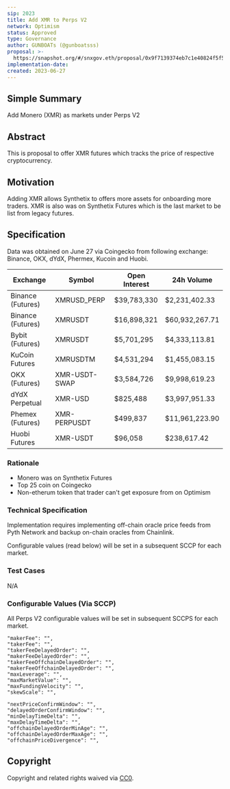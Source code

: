 ```yaml
---
sip: 2023
title: Add XMR to Perps V2
network: Optimism
status: Approved
type: Governance
author: GUNBOATs (@gunboatsss)
proposal: >-
  https://snapshot.org/#/snxgov.eth/proposal/0x9f7139374eb7c1e40824f5f53311a2cac4c81afaaae64fd4a260e6af8890c981
implementation-date:
created: 2023-06-27
---
```


<!--You can leave these HTML comments in your merged SIP and delete the visible duplicate text guides, they will not appear and may be helpful to refer to if you edit it again. This is the suggested template for new SIPs. Note that an SIP number will be assigned by an editor. When opening a pull request to submit your SIP, please use an abbreviated title in the filename, `sip-draft_title_abbrev.md`. The title should be 44 characters or less.-->



## Simple Summary

<!--"If you can't explain it simply, you don't understand it well enough." Simply describe the outcome the proposed changes intends to achieve. This should be non-technical and accessible to a casual community member.-->

Add Monero (XMR) as markets under Perps V2

## Abstract

<!--A short (~200 word) description of the proposed change, the abstract should clearly describe the proposed change. This is what *will* be done if the SIP is implemented, not *why* it should be done or *how* it will be done. If the SIP proposes deploying a new contract, write, "we propose to deploy a new contract that will do x".-->

This is proposal to offer XMR futures which tracks the price of respective cryptocurrency. 

## Motivation

<!--This is the problem statement. This is the *why* of the SIP. It should clearly explain *why* the current state of the protocol is inadequate.  It is critical that you explain *why* the change is needed, if the SIP proposes changing how something is calculated, you must address *why* the current calculation is innaccurate or wrong. This is not the place to describe how the SIP will address the issue!-->

Adding XMR allows Synthetix to offers more assets for onboarding more traders. XMR is also was on Synthetix Futures which is the last market to be list from legacy futures.

## Specification

<!--The specification should describe the syntax and semantics of any new feature, there are five sections
1. Overview
2. Rationale
3. Technical Specification
4. Test Cases
5. Configurable Values
-->
Data was obtained on June 27 via Coingecko from following exchange: Binance, OKX, dYdX, Phermex, Kucoin and Huobi.


| Exchange            | Symbol         | Open Interest  | 24h Volume      |
|---------------------|----------------|----------------|-----------------|
| Binance (Futures)   | XMRUSD_PERP    | $39,783,330    | $2,231,402.33  |
| Binance (Futures)   | XMRUSDT        | $16,898,321    | $60,932,267.71 |
| Bybit (Futures)     | XMRUSDT        | $5,701,295     | $4,333,113.81  |
| KuCoin Futures      | XMRUSDTM       | $4,531,294     | $1,455,083.15  |
| OKX (Futures)       | XMR-USDT-SWAP  | $3,584,726     | $9,998,619.23  |
| dYdX Perpetual      | XMR-USD        | $825,488       | $3,997,951.33  |
| Phemex (Futures)    | XMR-PERPUSDT   | $499,837       | $11,961,223.90 |
| Huobi Futures       | XMR-USDT       | $96,058        | $238,617.42    |


### Rationale

<!--This is where you explain the reasoning behind how you propose to solve the problem. Why did you propose to implement the change in this way, what were the considerations and trade-offs. The rationale fleshes out what motivated the design and why particular design decisions were made. It should describe alternate designs that were considered and related work. The rationale may also provide evidence of consensus within the community, and should discuss important objections or concerns raised during discussion.-->

- Monero was on Synthetix Futures
- Top 25 coin on Coingecko
- Non-etherum token that trader can't get exposure from on Optimism

### Technical Specification

<!--The technical specification should outline the public API of the changes proposed. That is, changes to any of the interfaces Synthetix currently exposes or the creations of new ones.-->

Implementation requires implementing off-chain oracle price feeds from Pyth Network and backup on-chain oracles from Chainlink.

Configurable values (read below) will be set in a subsequent SCCP for each market.

### Test Cases

<!--Test cases for an implementation are mandatory for SIPs but can be included with the implementation..-->

N/A

### Configurable Values (Via SCCP)

<!--Please list all values configurable via SCCP under this implementation.-->

All Perps V2 configurable values will be set in subsequent SCCPS for each market.

    "makerFee": "",
    "takerFee": "",
    "takerFeeDelayedOrder": "",
    "makerFeeDelayedOrder": "",
    "takerFeeOffchainDelayedOrder": "",
    "makerFeeOffchainDelayedOrder": "",
    "maxLeverage": "",
    "maxMarketValue": "",
    "maxFundingVelocity": "",
    "skewScale": "",

    "nextPriceConfirmWindow": "",
    "delayedOrderConfirmWindow": "",
    "minDelayTimeDelta": "",
    "maxDelayTimeDelta": "",
    "offchainDelayedOrderMinAge": "",
    "offchainDelayedOrderMaxAge": "",
    "offchainPriceDivergence": "",

## Copyright

Copyright and related rights waived via [CC0](https://creativecommons.org/publicdomain/zero/1.0/).
